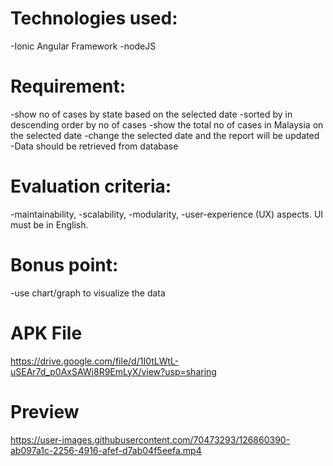
# Technologies used:
-Ionic Angular Framework
-nodeJS

# Requirement:
-show no of cases by state based on the selected date
-sorted by in descending order by no of cases
-show the total no of cases in Malaysia on the selected date
-change the selected date and the report will be updated 
-Data should be retrieved from database 

# Evaluation criteria:
-maintainability, 
-scalability, 
-modularity, 
-user-experience (UX) aspects. UI must be in English.

# Bonus point:
-use chart/graph to visualize the data

# APK File
https://drive.google.com/file/d/1I0tLWtL-uSEAr7d_p0AxSAWj8R9EmLyX/view?usp=sharing

# Preview
https://user-images.githubusercontent.com/70473293/126860390-ab097a1c-2256-4916-afef-d7ab04f5eefa.mp4


